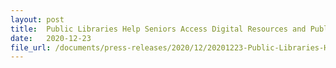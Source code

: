 ```yaml
---
layout: post
title:  Public Libraries Help Seniors Access Digital Resources and Public Services with SDO@NLB
date:   2020-12-23
file_url: /documents/press-releases/2020/12/20201223-Public-Libraries-Help-Seniors-Access-Digital-Resources-And-Public-Services-With-SDO-NLB.pdf
---
```


